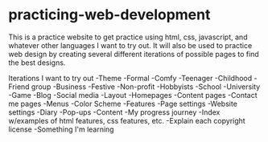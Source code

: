 # practicing-web-development

This is a practice website to get practice using html, css, javascript, and whatever other languages I want to try out. It will also be used to practice web design by creating several different iterations of possible pages to find the best designs.

Iterations I want to try out
    -Theme
        -Formal
        -Comfy
        -Teenager
        -Childhood
        -Friend group
        -Business
        -Festive
        -Non-profit
        -Hobbyists
        -School
        -University
        -Game
        -Blog
        -Social media
    -Layout
        -Homepages
        -Content pages
        -Contact me pages
        -Menus
    -Color Scheme
    -Features
        -Page settings
        -Website settings
        -Diary
        -Pop-ups
    -Content
        -My progress journey
        -Index w/examples of html features, css features, etc.
        -Explain each copyright license
        -Something I'm learning